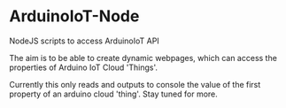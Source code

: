 # ArduinoIoT-Node
NodeJS scripts to access ArduinoIoT API

The aim is to be able to create dynamic webpages, which can access the properties of Arduino IoT Cloud 'Things'.

Currently this only reads and outputs to console the value of the first property of an arduino cloud 'thing'. Stay tuned for more.
